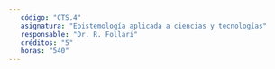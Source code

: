 ```yaml
---
   código: "CTS.4"
   asignatura: "Epistemología aplicada a ciencias y tecnologías"
   responsable: "Dr. R. Follari"
   créditos: "5"
   horas: "540"
---
```

<!--stackedit_data:
eyJoaXN0b3J5IjpbLTE3NTg1NTYzODNdfQ==
-->